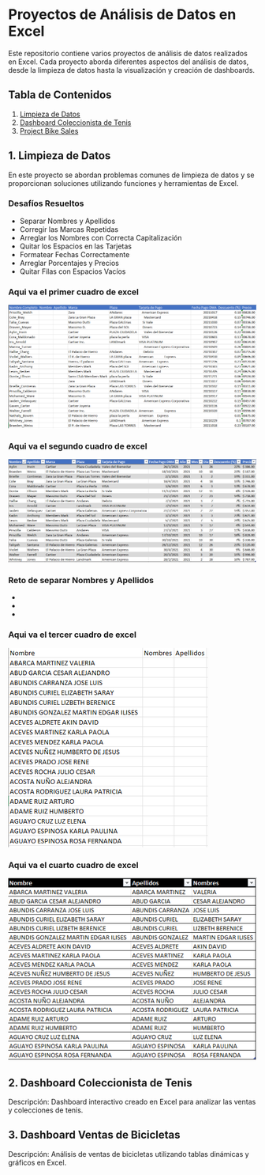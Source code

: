 # Proyectos de Análisis de Datos en Excel

Este repositorio contiene varios proyectos de análisis de datos realizados en Excel. Cada proyecto aborda diferentes aspectos del análisis de datos, desde la limpieza de datos hasta la visualización y creación de dashboards.

## Tabla de Contenidos
1. [Limpieza de Datos](#limpieza-de-datos)
2. [Dashboard Coleccionista de Tenis](#dashboard-coleccionista-de-tenis)
3. [Project Bike Sales](#project-bike-sales)

## 1. Limpieza de Datos
En este proyecto se abordan problemas comunes de limpieza de datos y se proporcionan soluciones utilizando funciones y herramientas de Excel.

### Desafíos Resueltos
- Separar Nombres y Apellidos
- Corregir las Marcas Repetidas
- Arreglar los Nombres con Correcta Capitalización
- Quitar los Espacios en las Tarjetas
- Formatear Fechas Correctamente
- Arreglar Porcentajes y Precios
- Quitar Filas con Espacios Vacíos

### Aqui va el primer cuadro de excel
![](images-limpieza-datos/Limpieza1c1.png)

### Aqui va el segundo cuadro de excel
![](images-limpieza-datos/limpieza1c2.png)

### Reto de separar Nombres y Apellidos
-
-
-

### Aqui va el tercer cuadro de excel
![](images-limpieza-datos/limpieza2c1.png)

### Aqui va el cuarto cuadro de excel
![](images-limpieza-datos/Limpieza2c2.png)


## 2. Dashboard Coleccionista de Tenis
Descripción: Dashboard interactivo creado en Excel para analizar las ventas y colecciones de tenis.

## 3. Dashboard Ventas de Bicicletas
Descripción: Análisis de ventas de bicicletas utilizando tablas dinámicas y gráficos en Excel.
